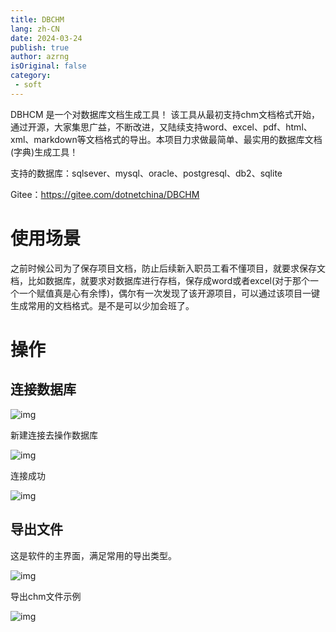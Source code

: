 ```yaml
---
title: DBCHM
lang: zh-CN
date: 2024-03-24
publish: true
author: azrng
isOriginal: false
category:
 - soft
---
```

DBHCM 是一个对数据库文档生成工具！ 该工具从最初支持chm文档格式开始，通过开源，大家集思广益，不断改进，又陆续支持word、excel、pdf、html、xml、markdown等文档格式的导出。本项目力求做最简单、最实用的数据库文档(字典)生成工具！

支持的数据库：sqlsever、mysql、oracle、postgresql、db2、sqlite

Gitee：https://gitee.com/dotnetchina/DBCHM

# 使用场景

之前时候公司为了保存项目文档，防止后续新入职员工看不懂项目，就要求保存文档，比如数据库，就要求对数据库进行存档，保存成word或者excel(对于那个一个一个赋值真是心有余悸)，偶尔有一次发现了该开源项目，可以通过该项目一键生成常用的文档格式。是不是可以少加会班了。

# 操作

## 连接数据库

![img](/soft/1622474622396-42a922a7-8354-4582-a261-49f875f9cb5d.png)

新建连接去操作数据库

![img](/soft/1622474679073-add98e0f-046a-4959-98ea-4e9698504468.png)

连接成功

![img](/soft/1622474698421-e1b64337-2b82-4551-aa59-34962c86f1e4.png)

## 导出文件

这是软件的主界面，满足常用的导出类型。

![img](/soft/1622474985064-5de1ad44-1aa5-4f1d-bcb9-1ec78a85aeb3.png)

导出chm文件示例

![img](/soft/1622475071132-f7b3d61f-be23-4729-a01b-c9a22d38fb10.png)